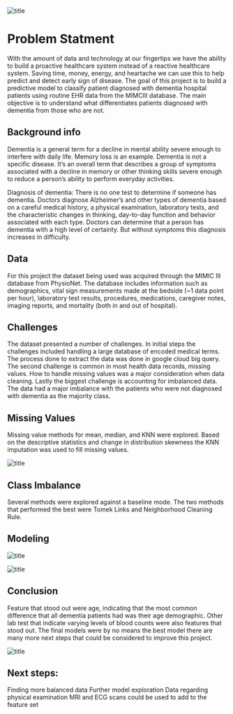 ![title](https://github.com/mackenziedowling/Projects/blob/main/Capstone/Documents/Images/Banner.png)

# Problem Statment

With the amount of data and technology at our fingertips we have the ability to build a proactive healthcare system instead of a reactive healthcare system. Saving time, money, energy, and heartache we can use this to help predict and detect early sign of disease. The goal of this project is to build a predictive model to classify patient diagnosed with dementia hospital patients using routine EHR data from the MIMCIII database. The main objective is to understand what differentiates patients diagnosed with dementia from those who are not.

## Background info

Dementia is a general term for a decline in mental ability severe enough to interfere with daily life. Memory loss is an example. Dementia is not a specific disease. It’s an overall term that describes a group of symptoms associated with a decline in memory or other thinking skills severe enough to reduce a person’s ability to perform everyday activities.

Diagnosis of dementia: There is no one test to determine if someone has dementia. Doctors diagnose Alzheimer’s and other types of dementia based on a careful medical history, a physical examination, laboratory tests, and the characteristic changes in thinking, day-to-day function and behavior associated with each type. Doctors can determine that a person has dementia with a high level of certainty. But without symptoms this diagnosis increases in difficulty.

## Data
For this project the dataset being used was acquired through the MIMIC III database from PhysioNet. The database includes information such as demographics, vital sign measurements made at the bedside (~1 data point per hour), laboratory test results, procedures, medications, caregiver notes, imaging reports, and mortality (both in and out of hospital).


## Challenges
The dataset presented a number of challenges. In initial steps the challenges included handling a large database of encoded medical terms. The process done to extract the data was done in google cloud big query. The second challenge is common in most health data records, missing values. How to handle missing values was a major consideration when data cleaning. Lastly the biggest challenge is accounting for imbalanced data. The data had a major imbalance with the patients who were not diagnosed with dementia as the majority class.

## Missing Values
Missing value methods for mean, median, and KNN were explored. Based on the descriptive statistics and change in distribution skewness the KNN imputation was used to fill missing values.

![title](https://github.com/mackenziedowling/Projects/blob/main/Capstone/Documents/Images/Missingvalues.png)


## Class Imbalance
Several methods were explored against a baseline mode. The two methods that performed the best were Tomek Links and Neighborhood Cleaning Rule.




## Modeling
![title](https://github.com/mackenziedowling/Projects/blob/main/Capstone/Documents/Images/Dementia_baseline2.2.png)

![title](https://github.com/mackenziedowling/Projects/blob/main/Capstone/Documents/Images/dementia1confusionMatrix.png)




## Conclusion
Feature that stood out were age, indicating that the most common difference that all dementia patients had was their age demographic. Other lab test that indicate varying levels of blood counts were also features that stood out.
The final models were by no means the best model there are many more next steps that could be considered to improve this project.

![title](https://github.com/mackenziedowling/Projects/blob/main/Capstone/Documents/Images/features1.png)


## Next steps:
Finding more balanced data
Further model exploration
Data regarding physical examination
MRI and ECG scans could be used to add to the feature set
